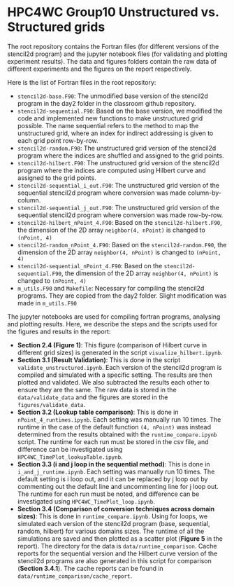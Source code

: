 # HPC4WC Group10 Unstructured vs. Structured grids

The root repository contains the Fortran files (for different versions of the stencil2d program) and the jupyter notebook files (for validating and plotting experiment results). The data and figures folders contain the raw data of different experiments and the figures on the report respectively. 

Here is the list of Fortran files in the root repository:
* `stencil2d-base.F90`: The unmodified base version of the stencil2d program in the day2 folder in the classroom github repository.
* `stencil2d-sequential.F90`: Based on the base version, we modified the code and implemented new functions to make unstructured grid possible. The name sequential refers to the method to map the unstructured grid, where an index for indirect addressing is given to each grid point row-by-row.
* `stencil2d-random.F90`: The unstructured grid version of the stencil2d program where the indices are shuffled and assigned to the grid points.
* `stencil2d-hilbert.F90`: The unstructured grid version of the stencil2d program where the indices are computed using Hilbert curve and assigned to the grid points.
* `stencil2d-sequential_i_out.F90`: The unstructured grid version of the sequential stencil2d program where conversion was made column-by-column.
* `stencil2d-sequential_j_out.F90`: The unstructured grid version of the sequential stencil2d program where conversion was made row-by-row.
* `stencil2d-hilbert_nPoint_4.F90`: Based on the `stencil2d-hilbert.F90`, the dimension of the 2D array `neighbor(4, nPoint)` is changed to `(nPoint, 4)`
* `stencil2d-random_nPoint_4.F90`: Based on the `stencil2d-random.F90`, the dimension of the 2D array `neighbor(4, nPoint)` is changed to `(nPoint, 4)`
* `stencil2d-sequential_nPoint_4.F90`: Based on the `stencil2d-sequential.F90`, the dimension of the 2D array `neighbor(4, nPoint)` is changed to `(nPoint, 4)`
* `m_utils.F90` and `Makefile`: Necessary for compiling the stencil2d programs. They are copied from the day2 folder. Slight modification was made in `m_utils.F90`

The jupyter notebooks are used for compiling fortran programs, analysing and plotting results. Here, we describe the steps and the scripts used for the figures and results in the report: 
* **Section 2.4 (Figure 1)**: This figure (comparison of Hilbert curve in different grid sizes) is generated in the script `visualize_hilbert.ipynb`.
* **Section 3.1 (Result Validation)**: This is done in the script `validate_unstructured.ipynb`. Each version of the stencil2d program is compiled and simulated with a specific setting. The results are then plotted and validated. We also subtracted the results each other to ensure they are the same. The raw data is stored in the `data/validate_data` and the figures are stored in the `figures/validate_data`.
* **Section 3.2 (Lookup table comparison)**: This is done in `nPoint_4_runtimes.ipynb`. Each setting was manually run 10 times. The runtime in the case of the default function `(4, nPoint)` was instead determined from the results obtained with the `runtime_compare.ipynb` script. The runtime for each run must be stored in the csv file, and difference can be investigated using `HPC4WC_TimePlot_lookupTable.ipynb`.
* **Section 3.3 (i and j loop in the sequential method)**: This is done in `i_and_j_runtime.ipynb`. Each setting was manually run 10 times. The default setting is i loop out, and it can be replaced by j loop out by commenting out the default line and uncommenting line for j loop out. The runtime for each run must be noted, and difference can be investigated using `HPC4WC_TimePlot_loop.ipynb`.
* **Section 3.4 (Comparison of conversion techniques across domain sizes)**: This is done in `runtime_compare.ipynb`. Using for loops, we simulated each version of the stencil2d program (base, sequential, random, hilbert) for various domains sizes. The runtime of all the simulations are saved and then plotted as a scatter plot (**Figure 5** in the report). The directory for the data is `data/runtime_comparison`. Cache reports for the sequential version and the Hilbert curve version of the stencil2d programs are also generated in this script for comparison (**Section 3.4.1**). The cache reports can be found in `data/runtime_comparison/cache_report`.
